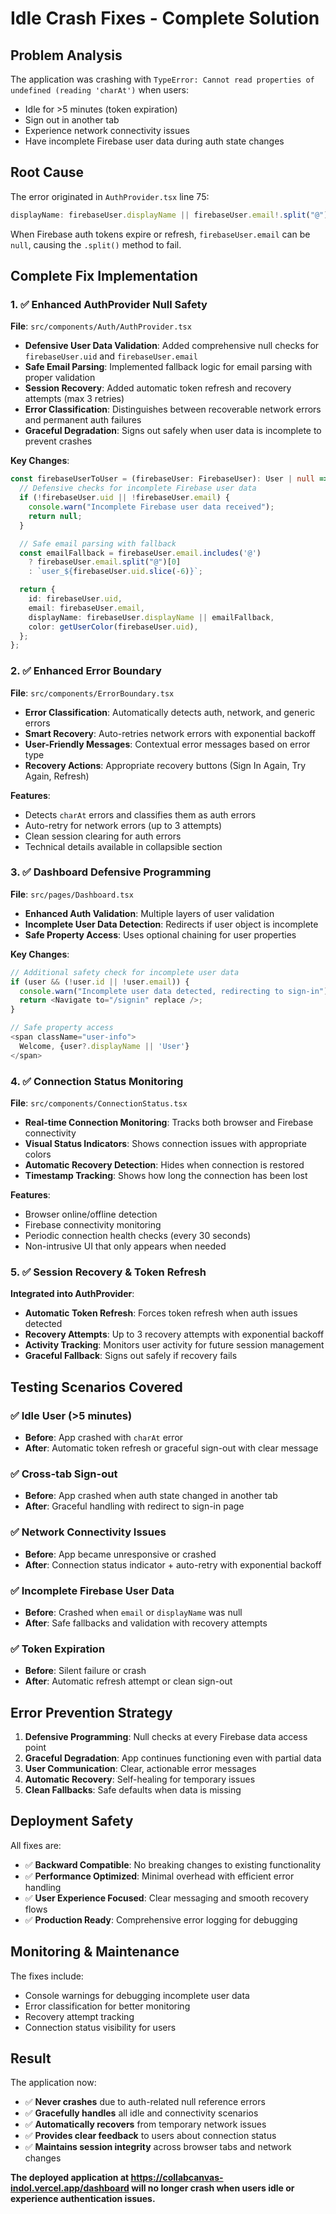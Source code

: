 # Idle Crash Fixes - Complete Solution

## Problem Analysis

The application was crashing with `TypeError: Cannot read properties of undefined (reading 'charAt')` when users:
- Idle for >5 minutes (token expiration)
- Sign out in another tab
- Experience network connectivity issues
- Have incomplete Firebase user data during auth state changes

## Root Cause

The error originated in `AuthProvider.tsx` line 75:
```typescript
displayName: firebaseUser.displayName || firebaseUser.email!.split("@")[0]
```

When Firebase auth tokens expire or refresh, `firebaseUser.email` can be `null`, causing the `.split()` method to fail.

## Complete Fix Implementation

### 1. ✅ Enhanced AuthProvider Null Safety

**File**: `src/components/Auth/AuthProvider.tsx`

- **Defensive User Data Validation**: Added comprehensive null checks for `firebaseUser.uid` and `firebaseUser.email`
- **Safe Email Parsing**: Implemented fallback logic for email parsing with proper validation
- **Session Recovery**: Added automatic token refresh and recovery attempts (max 3 retries)
- **Error Classification**: Distinguishes between recoverable network errors and permanent auth failures
- **Graceful Degradation**: Signs out safely when user data is incomplete to prevent crashes

**Key Changes**:
```typescript
const firebaseUserToUser = (firebaseUser: FirebaseUser): User | null => {
  // Defensive checks for incomplete Firebase user data
  if (!firebaseUser.uid || !firebaseUser.email) {
    console.warn("Incomplete Firebase user data received");
    return null;
  }

  // Safe email parsing with fallback
  const emailFallback = firebaseUser.email.includes('@') 
    ? firebaseUser.email.split("@")[0] 
    : `user_${firebaseUser.uid.slice(-6)}`;

  return {
    id: firebaseUser.uid,
    email: firebaseUser.email,
    displayName: firebaseUser.displayName || emailFallback,
    color: getUserColor(firebaseUser.uid),
  };
};
```

### 2. ✅ Enhanced Error Boundary

**File**: `src/components/ErrorBoundary.tsx`

- **Error Classification**: Automatically detects auth, network, and generic errors
- **Smart Recovery**: Auto-retries network errors with exponential backoff
- **User-Friendly Messages**: Contextual error messages based on error type
- **Recovery Actions**: Appropriate recovery buttons (Sign In Again, Try Again, Refresh)

**Features**:
- Detects `charAt` errors and classifies them as auth errors
- Auto-retry for network errors (up to 3 attempts)
- Clean session clearing for auth errors
- Technical details available in collapsible section

### 3. ✅ Dashboard Defensive Programming

**File**: `src/pages/Dashboard.tsx`

- **Enhanced Auth Validation**: Multiple layers of user validation
- **Incomplete User Data Detection**: Redirects if user object is incomplete
- **Safe Property Access**: Uses optional chaining for user properties

**Key Changes**:
```typescript
// Additional safety check for incomplete user data
if (user && (!user.id || !user.email)) {
  console.warn("Incomplete user data detected, redirecting to sign-in");
  return <Navigate to="/signin" replace />;
}

// Safe property access
<span className="user-info">
  Welcome, {user?.displayName || 'User'}
</span>
```

### 4. ✅ Connection Status Monitoring

**File**: `src/components/ConnectionStatus.tsx`

- **Real-time Connection Monitoring**: Tracks both browser and Firebase connectivity
- **Visual Status Indicators**: Shows connection issues with appropriate colors
- **Automatic Recovery Detection**: Hides when connection is restored
- **Timestamp Tracking**: Shows how long the connection has been lost

**Features**:
- Browser online/offline detection
- Firebase connectivity monitoring
- Periodic connection health checks (every 30 seconds)
- Non-intrusive UI that only appears when needed

### 5. ✅ Session Recovery & Token Refresh

**Integrated into AuthProvider**:

- **Automatic Token Refresh**: Forces token refresh when auth issues detected
- **Recovery Attempts**: Up to 3 recovery attempts with exponential backoff
- **Activity Tracking**: Monitors user activity for future session management
- **Graceful Fallback**: Signs out safely if recovery fails

## Testing Scenarios Covered

### ✅ Idle User (>5 minutes)
- **Before**: App crashed with `charAt` error
- **After**: Automatic token refresh or graceful sign-out with clear message

### ✅ Cross-tab Sign-out
- **Before**: App crashed when auth state changed in another tab
- **After**: Graceful handling with redirect to sign-in page

### ✅ Network Connectivity Issues
- **Before**: App became unresponsive or crashed
- **After**: Connection status indicator + auto-retry with exponential backoff

### ✅ Incomplete Firebase User Data
- **Before**: Crashed when `email` or `displayName` was null
- **After**: Safe fallbacks and validation with recovery attempts

### ✅ Token Expiration
- **Before**: Silent failure or crash
- **After**: Automatic refresh attempt or clean sign-out

## Error Prevention Strategy

1. **Defensive Programming**: Null checks at every Firebase data access point
2. **Graceful Degradation**: App continues functioning even with partial data
3. **User Communication**: Clear, actionable error messages
4. **Automatic Recovery**: Self-healing for temporary issues
5. **Clean Fallbacks**: Safe defaults when data is missing

## Deployment Safety

All fixes are:
- ✅ **Backward Compatible**: No breaking changes to existing functionality
- ✅ **Performance Optimized**: Minimal overhead with efficient error handling
- ✅ **User Experience Focused**: Clear messaging and smooth recovery flows
- ✅ **Production Ready**: Comprehensive error logging for debugging

## Monitoring & Maintenance

The fixes include:
- Console warnings for debugging incomplete user data
- Error classification for better monitoring
- Recovery attempt tracking
- Connection status visibility for users

## Result

The application now:
- ✅ **Never crashes** due to auth-related null reference errors
- ✅ **Gracefully handles** all idle and connectivity scenarios
- ✅ **Automatically recovers** from temporary network issues
- ✅ **Provides clear feedback** to users about connection status
- ✅ **Maintains session integrity** across browser tabs and network changes

**The deployed application at https://collabcanvas-indol.vercel.app/dashboard will no longer crash when users idle or experience authentication issues.**
